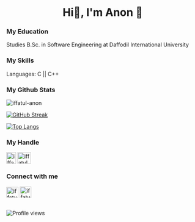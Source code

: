 <h1 align="center">Hi👋, I'm Anon 🙂</h1>


<h3>My Education</h3>
<p>Studies B.Sc. in Software Engineering at Daffodil International University</p>

<h3>My Skills</h3>
<p>Languages: C || C++</p>
<h3>My Github Stats</h3>
<img src="https://github-readme-stats.vercel.app/api?username=iffatul-anon&show_icons=true&count_private=true&theme=dark" alt="iffatul-anon" />

<!--  CONTRIBUTION AND STREAK BLOCK -->
[![GitHub Streak](https://github-readme-streak-stats.herokuapp.com/?user=iffatul-anon&currStreakNum=2FD3EB&fire=pink&sideLabels=F00&theme=nightowl)](https://git.io/streak-stats)
  
 <!--  TOP LANGUAGES STATISTICS -->
 [![Top Langs](https://github-readme-stats.vercel.app/api/top-langs/?username=iffatul-anon&theme=dark&layout=compact&align=right&width=40%)](https://github.com/iffatul-anon/github-readme-stats)
 
 <h3 align="left">My Handle</h3>
<p align="left">
    <a href="https://codeforces.com/profile/iffatul_anon" target="blank"><img align="center" title="CodeForces" src="https://github.com/iffatul-anon/Anon/blob/main/cf%20logo.webp" alt="iffatul_anon" height="30" width="25" /></a>
 <a href="https://www.codechef.com/users/iffatulanon" target="blank"><img align="center" title="CodeChef" src="https://github.com/iffatul-anon/Anon/blob/main/cc%20logo.png" alt="iffatulanon" height="30" width="35" /></a>
</p>
  
 <h3 align="left">Connect with me</h3>
<p align="left">
<a href="https://fb.com/iffatul.anon" target="blank"><img align="center" title="Facebook" src="https://github.com/iffatul-anon/Anon/blob/main/facebook-logo.svg" alt="iffatul.anon" height="28" width="31" /></a>
<a href="https://instagram.com/iffatul_anon" target="blank"><img align="center" title="Instagram" src="https://github.com/iffatul-anon/Anon/blob/main/instagram-logo-circle.png" alt="iffatul_anon" height="30" width="30" /></a>
<br><br>
  
![Profile views](https://gpvc.arturio.dev/iffatul-anon)
